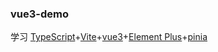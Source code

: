 ### vue3-demo
学习 [TypeScript](http://ts.xcatliu.com/)+[Vite](https://vitejs.cn/)+[vue3](https://cn.vuejs.org/)+[Element Plus](https://element-plus.gitee.io/zh-CN/)+[pinia](https://pinia.web3doc.top/)